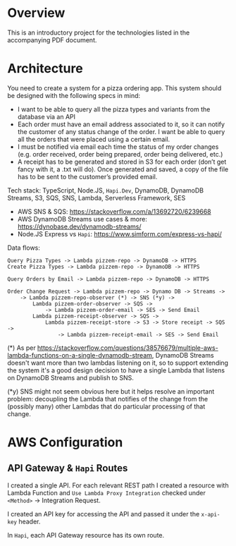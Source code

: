 # Overview

This is an introductory project for the technologies listed in the accompanying PDF document.

# Architecture

You need to create a system for a pizza ordering app. This system should be designed with the following specs in mind:

- I want to be able to query all the pizza types and variants from the database via an API
- Each order must have an email address associated to it, so it can notify the customer of any status change of the order. I want be able to query all the orders that were placed using a certain email.
- I must be notified via email each time the status of my order changes (e.g. order received, order being prepared, order being delivered, etc.)
- A receipt has to be generated and stored in S3 for each order (don’t get fancy with it, a .txt will do). Once generated and saved, a copy of the file has to be sent to the customer’s provided email.

Tech stack: TypeScript, Node.JS, `Hapi.Dev`, DynamoDB, DynamoDB Streams, S3, SQS, SNS, Lambda, Serverless Framework, SES

- AWS SNS & SQS: https://stackoverflow.com/a/13692720/6239668
- AWS DynamoDB Streams use cases & more: https://dynobase.dev/dynamodb-streams/
- Node.JS Express vs `Hapi`: https://www.simform.com/express-vs-hapi/

Data flows:

```
Query Pizza Types -> Lambda pizzem-repo -> DynamoDB -> HTTPS
Create Pizza Types -> Lambda pizzem-repo -> DynamoDB -> HTTPS

Query Orders by Email -> Lambda pizzem-repo -> DynamoDB -> HTTPS

Order Change Request -> Lambda pizzem-repo -> Dynamo DB -> Streams ->
	-> Lambda pizzem-repo-observer (*) -> SNS (*y) ->
		Lambda pizzem-order-observer -> SQS ->
			-> Lambda pizzem-order-email -> SES -> Send Email
		Lambda pizzem-receipt-observer -> SQS -> 
			Lambda pizzem-receipt-store -> S3 -> Store receipt -> SQS -> 
				-> Lambda pizzem-receipt-email -> SES -> Send Email
```

(*) As per https://stackoverflow.com/questions/38576679/multiple-aws-lambda-functions-on-a-single-dynamodb-stream, DynamoDB Streams doesn't want more than two lambdas listening on it, so to support extending the system it's a good design decision to have a single Lambda that listens on DynamoDB Streams and publish to SNS.

(*y) SNS might not seem obvious here but it helps resolve an important problem: decoupling the Lambda that notifies of the change from the (possibly many) other Lambdas that do particular processing of that change.

# AWS Configuration

## API Gateway & `Hapi` Routes

I created a single API.  For each relevant REST path I created a resource with Lambda Function and `Use Lambda Proxy Integration` checked under `<Method>` -> Integration Request.

I created an API key for accessing the API and passed it under the `x-api-key` header.

In `Hapi`, each API Gateway resource has its own route.
